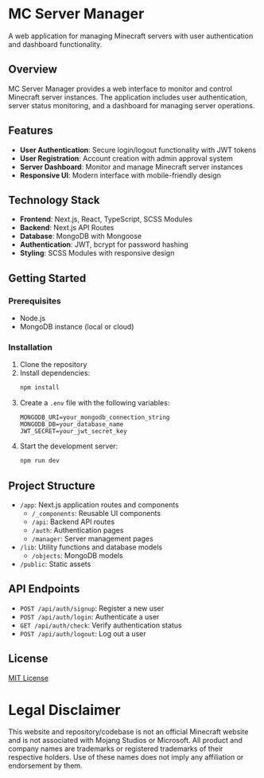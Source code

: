 # MC Server Manager

A web application for managing Minecraft servers with user authentication and dashboard functionality.

## Overview

MC Server Manager provides a web interface to monitor and control Minecraft server instances. The application includes user authentication, server status monitoring, and a dashboard for managing server operations.

## Features

- **User Authentication**: Secure login/logout functionality with JWT tokens
- **User Registration**: Account creation with admin approval system
- **Server Dashboard**: Monitor and manage Minecraft server instances
- **Responsive UI**: Modern interface with mobile-friendly design

## Technology Stack

- **Frontend**: Next.js, React, TypeScript, SCSS Modules
- **Backend**: Next.js API Routes
- **Database**: MongoDB with Mongoose
- **Authentication**: JWT, bcrypt for password hashing
- **Styling**: SCSS Modules with responsive design

## Getting Started

### Prerequisites

- Node.js
- MongoDB instance (local or cloud)

### Installation

1. Clone the repository
2. Install dependencies:
   ```bash
   npm install
   ```
3. Create a `.env` file with the following variables:
   ```
   MONGODB_URI=your_mongodb_connection_string
   MONGODB_DB=your_database_name
   JWT_SECRET=your_jwt_secret_key
   ```
4. Start the development server:
   ```bash
   npm run dev
   ```

## Project Structure

- `/app`: Next.js application routes and components
    - `/_components`: Reusable UI components
    - `/api`: Backend API routes
    - `/auth`: Authentication pages
    - `/manager`: Server management pages
- `/lib`: Utility functions and database models
    - `/objects`: MongoDB models
- `/public`: Static assets

## API Endpoints

- `POST /api/auth/signup`: Register a new user
- `POST /api/auth/login`: Authenticate a user
- `GET /api/auth/check`: Verify authentication status
- `POST /api/auth/logout`: Log out a user

## License

[MIT License](./LICENSE)

# Legal Disclaimer

This website and repository/codebase is not an official Minecraft website and is not associated with Mojang Studios or Microsoft. All product and company names are trademarks or registered trademarks of their respective holders. Use of these names does not imply any affiliation or endorsement by them.